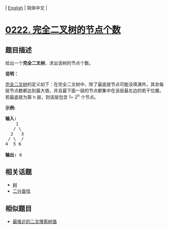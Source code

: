 
| [English](README_EN.md) | 简体中文 |
# [0222. 完全二叉树的节点个数](https://leetcode-cn.com/problems/count-complete-tree-nodes/)
## 题目描述
<p>给出一个<strong>完全二叉树</strong>，求出该树的节点个数。</p>

<p><strong>说明：</strong></p>

<p><a href="https://baike.baidu.com/item/%E5%AE%8C%E5%85%A8%E4%BA%8C%E5%8F%89%E6%A0%91/7773232?fr=aladdin">完全二叉树</a>的定义如下：在完全二叉树中，除了最底层节点可能没填满外，其余每层节点数都达到最大值，并且最下面一层的节点都集中在该层最左边的若干位置。若最底层为第 h 层，则该层包含 1~&nbsp;2<sup>h</sup>&nbsp;个节点。</p>

<p><strong>示例:</strong></p>

<pre><strong>输入:</strong> 
    1
   / \
  2   3
 / \  /
4  5 6

<strong>输出:</strong> 6</pre>

## 相关话题
- [树](https://leetcode-cn.com/tag/tree)
- [二分查找](https://leetcode-cn.com/tag/binary-search)
## 相似题目
- [最接近的二叉搜索树值](../closest-binary-search-tree-value/README.md)
